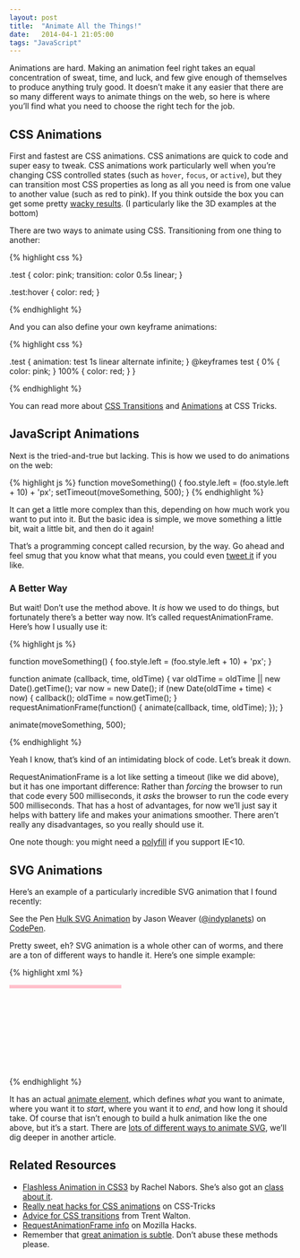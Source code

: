 ```yaml
---
layout: post
title:  "Animate All the Things!"
date:   2014-04-1 21:05:00
tags: "JavaScript"
---
```


Animations are hard. Making an animation feel right takes an equal concentration of sweat, time, and luck, and few give enough of themselves to produce anything truly good. It doesn’t make it any easier that there are so many different ways to animate things on the web, so here is where you’ll find what you need to choose the right tech for the job.

## CSS Animations

First and fastest are CSS animations. CSS animations are quick to code and super easy to tweak. CSS animations work particularly well when you’re changing CSS controlled states (such as `hover`, `focus`, or `active`), but they can transition most CSS properties as long as all you need is from one value to another value (such as red to pink). If you think outside the box you can get some pretty [wacky results](http://leaverou.github.io/animatable/). (I particularly like the 3D examples at the bottom)

There are two ways to animate using CSS. Transitioning from one thing to another:

{% highlight css %}

.test {
	color: pink;
	transition: color 0.5s linear;
}

.test:hover {
	color: red;
}

{% endhighlight %}

And you can also define your own keyframe animations:

{% highlight css %}

.test {
	animation: test 1s linear alternate infinite;
}
@keyframes test {
	0% {
		color: pink;
	}
	100% {
		color: red;
	}
}

{% endhighlight %}

You can read more about [CSS Transitions](http://css-tricks.com/almanac/properties/t/transition/) and [Animations](http://css-tricks.com/almanac/properties/a/animation/) at CSS Tricks.

## JavaScript Animations

Next is the tried-and-true but lacking. This is how we used to do animations on the web:

{% highlight js %}
function moveSomething() {
	foo.style.left = (foo.style.left + 10) + 'px';
	setTimeout(moveSomething, 500);
}
{% endhighlight %}

It can get a little more complex than this, depending on how much work you want to put into it. But the basic idea is simple, we move something a little bit, wait a little bit, and then do it again!

That’s a programming concept called recursion, by the way. Go ahead and feel smug that you know what that means, you could even [tweet it](http://twitter.com/share?text=I%20know%20recursion,%20y’all.&url=http://foradesigner.com/) if you like.

### A Better Way

But wait! Don’t use the method above. It *is* how we used to do things, but fortunately there’s a better way now. It’s called requestAnimationFrame. Here’s how I usually use it:

{% highlight js %}

function moveSomething() {
	foo.style.left = (foo.style.left + 10) + 'px';
}

function animate (callback, time, oldTime) {
	var oldTime = oldTime || new Date().getTime();
	var now = new Date();
	if (new Date(oldTime + time) < now) {
		callback();
		oldTime = now.getTime();
	}
	requestAnimationFrame(function() { animate(callback, time, oldTime); });
}
 
animate(moveSomething, 500);

{% endhighlight %}

Yeah I know, that’s kind of an intimidating block of code. Let’s break it down.

RequestAnimationFrame is a lot like setting a timeout (like we did above), but it has one important difference: Rather than *forcing* the browser to run that code every 500 milliseconds, it *asks* the browser to run the code every 500 milliseconds. That has a host of advantages, for now we’ll just say it helps with battery life and makes your animations smoother. There aren’t really any disadvantages, so you really should use it.

One note though: you might need a [polyfill](https://gist.github.com/paulirish/1579671) if you support IE<10.

## SVG Animations

Here’s an example of a particularly incredible SVG animation that I found recently:

<p data-height="268" data-theme-id="5360" data-slug-hash="rawkK" data-default-tab="result" class='codepen'>See the Pen <a href='http://codepen.io/indyplanets/pen/rawkK/'>Hulk SVG Animation</a> by Jason Weaver (<a href='http://codepen.io/indyplanets'>@indyplanets</a>) on <a href='http://codepen.io'>CodePen</a>.</p>
<script async src="//codepen.io/assets/embed/ei.js"></script>

Pretty sweet, eh? SVG animation is a whole other can of worms, and there are a ton of different ways to handle it. Here’s one simple example:

{% highlight xml %}

<svg>
	<rect width="200" height="200" fill="pink">
		<animate attributeName="height" from="0" to="200" dur="3s" />
	</rect>
</svg>

{% endhighlight %}

It has an actual [animate element](http://www.w3.org/TR/SVG11/animate.html#AnimateElement), which defines *what* you want to animate, where you want it to *start*, where you want it to *end*, and how long it should take. Of course that isn’t enough to build a hulk animation like the one above, but it’s a start. There are [lots of different ways to animate SVG](http://www.hongkiat.com/blog/scalable-vector-graphics-animation/), we’ll dig deeper in another article.

## Related Resources

* [Flashless Animation in CSS3](http://24ways.org/2012/flashless-animation/) by Rachel Nabors. She’s also got an [class about it](http://frontendmasters.com/courses/animation-storytelling-html5-css3/).
* [Really neat hacks for CSS animations](http://css-tricks.com/css-animation-tricks/) on CSS-Tricks
* [Advice for CSS transitions](http://trentwalton.com/2010/03/22/css3-in-transition/) from Trent Walton.
* [RequestAnimationFrame info](https://hacks.mozilla.org/2011/08/animating-with-javascript-from-setinterval-to-requestanimationframe/) on Mozilla Hacks.
* Remember that [great animation is subtle](http://byrichardpowell.co.uk/post/10648897311/animations-role-in-web-design). Don’t abuse these methods please.